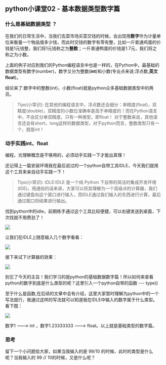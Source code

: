 ## python小课堂02 - 基本数据类型数字篇
### 什么是基础数据类型 ？

在我们的日常生活中，当我们去菜市场买菜交钱的时候，会出现用**数字**作为计量单位来衡量一个物品值多少钱，而此时交钱的数字有零有整，比如一斤普通鸡蛋的价钱是1元钱整，我们将1元钱称之为**整数**；一斤普通鸭蛋的价钱是1.7元，我们将之称之为小数。

上面的例子对应到我们的Python编程语言中也是一样的，在Python中，最基础的数据类型有数字(number)，数字又分为整数(**int**)和小数(专业点来说:浮点数,**英文float**)。

结论来了:数字中的整数(int)，小数(float)就是python众多基础数据类型中的两员。

> Tips(小常识): 
在其他的编程语言中，浮点数还会细分：单精度(float)，双精度(double)，双精度的小数位准确率是高于单精度的！而在Python语言中，不会区分单双精度，只有一种类型，即float！
对于整数来说，其他语言还会有short，long这样的数据类型，对于python而言，整数类型只有一个，就是int！

### 动手实践int、float

编程，光理解概念是不够用的，必须动手实践一下才能出真理！

还记得上一篇安装环境我在最后说过的一个python自带工具IDLE，今天我们就用这个工具来亲自动手实践一下！

> Tips(小常识): 
IDLE:IDLE 是一个纯 Python 下自带的简洁的集成开发环境(IDE)。用通俗的话来讲，大家可以将其理解为一个高级点的计算器，我们通过键盘向这个窗口进行输入，而IDLE通过我们输入的东西进行计算，最后通过窗口将结果进行输出。

找到python中的idle，前期练手通过这个工具比较便捷，可以右键发送到桌面，下次找就不用费劲了！

![](https://mmbiz.qpic.cn/mmbiz_png/E4ianOkSOYIarypl3bSrumybnibYAeg7Z6d4Ktp12KeicibKR0wjFVHHEItOLnf1e0722jBpMsiajMJZnBcJiauwzn4g/640?wx_fmt=png&tp=webp&wxfrom=5&wx_lazy=1&wx_co=1)

让我们在IDLE上随意输入几个数字看看：

![](https://mmbiz.qpic.cn/mmbiz_png/E4ianOkSOYIarypl3bSrumybnibYAeg7Z6GQXwIYQ1KSGFDYPW6qGSfSwkFfcEY3Wx5sOwytDlFibeCPNqDyTl9bA/640?wx_fmt=png&tp=webp&wxfrom=5&wx_lazy=1&wx_co=1)

接下来试下计算器的效果：

![](https://mmbiz.qpic.cn/mmbiz_png/E4ianOkSOYIarypl3bSrumybnibYAeg7Z6HaXfGrkTocm0ic5NYSt43IOhHU5iceA2zEXhgRWbA5NpEQiarMUUa5Szw/640?wx_fmt=png&tp=webp&wxfrom=5&wx_lazy=1&wx_co=1)


别忘了今天的主旨！我们学习的是python的基础数据数字篇！所以如何来查看python的数字到底是什么类型的呢？这里引入一个python自带的函数 --- type()

至于什么是函数,在后续的文章中会有介绍，这里大家暂时理解为python中的一个写法就行，我通过这样的写法就可以知道我在IDLE中输入的数字属于什么类型。看下图：

![](https://mmbiz.qpic.cn/mmbiz_png/E4ianOkSOYIarypl3bSrumybnibYAeg7Z6bNibhib0rKzianG1ZKWnpI2UGzpdYVyantttr1lENNJX8mGpRBZImNBRg/640?wx_fmt=png&tp=webp&wxfrom=5&wx_lazy=1&wx_co=1)


数字1  ---> int ，数字1.23333333  ---> float。以上就是基础类型的数字篇。

### 思考

留下一个小问题给大家，如果当我输入的是 99/10 的时候，此时的类型是什么呢？当我输入的 99 // 10的时候，又是什么呢？
